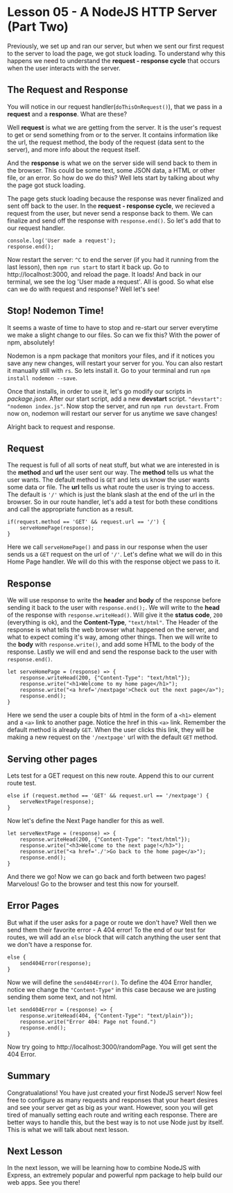 # Lesson 05 - A NodeJS HTTP Server (Part Two)

Previously, we set up and ran our server, but when we sent our first request to the server to load the page, we got stuck loading. To understand why this happens we need to understand the **request - response cycle** that occurs when the user interacts with the server.

## The Request and Response

You will notice in our request handler(`doThisOnRequest()`), that we pass in a **request** and a **response**. What are these?

Well **request** is what we are getting from the server. It is the user's request to get or send something from or to the server. It contains information like the url, the request method, the body of the request (data sent to the server), and more info about the request itself.

 And the **response** is what we on the server side will send back to them in the browser. This could be some text, some JSON data, a HTML or other file, or an error. So how do we do this? Well lets start by talking about why the page got stuck loading.

The page gets stuck loading because the response was never finalized and sent off back to the user. In the **request - response cycle**, we recieved a request from the user, but never send a response back to them. We can finalize and send off the response with `response.end()`. So let's add that to our request handler.
```
console.log('User made a request');
response.end();
```

Now restart the server: `^C` to end the server (if you had it running from the last lesson), then `npm run start` to start it back up. Go to http://localhost:3000, and reload the page. It loads! And back in our terminal, we see the log 'User made a request'. All is good. So what else can we do with request and response? Well let's see!

## Stop! Nodemon Time!

It seems a waste of time to have to stop and re-start our server everytime we make a slight change to our files. So can we fix this? With the power of npm, absolutely!

Nodemon is a npm package that monitors your files, and if it notices you save any new changes, will restart your server for you. You can also restart it manually still with `rs`. So lets install it. Go to your terminal and run `npm install nodemon --save`.

Once that installs, in order to use it, let's go modify our scripts in *package.json*. After our start script, add a new **devstart** script. `"devstart": "nodemon index.js"`. Now stop the server, and run `npm run devstart`. From now on, nodemon will restart our server for us anytime we save changes!

Alright back to request and response.

## Request

The request is full of all sorts of neat stuff, but what we are interested in is the **method** and **url** the user sent our way. The **method** tells us what the user wants. The default method is `GET` and lets us know the user wants some data or file. The **url** tells us what route the user is trying to access. The default is `'/'` which is just the blank slash at the end of the url in the browser. So in our route handler, let's add a test for both these conditions and call the appropriate function as a result.
```
if(request.method == 'GET' && request.url == '/') {
    serveHomePage(response);
}
```

Here we call `serveHomePage()` and pass in our response when the user sends us a `GET` request on the url of `'/'`. Let's define what we will do in this Home Page handler. We will do this with the response object we pass to it.

## Response

We will use response to write the **header** and **body**  of the response before sending it back to the user with `response.end();`. We will write to the **head** of the response with `response.writeHead()`. Will give it the **status code**, `200` (everything is ok), and the **Content-Type**, `"text/html"`. The Header of the response is what tells the web browser what happened on the server, and what to expect coming it's way, among other things. Then we will write to the **body** with `response.write()`, and add some HTML to the body of the response. Lastly we will end and send the response back to the user with `response.end()`.
```
let serveHomePage = (response) => {
    response.writeHead(200, {"Content-Type": "text/html"});
    response.write("<h1>Welcome to my home page</h1>");
    response.write("<a href='/nextpage'>Check out the next page</a>");
    response.end();
}
```

Here we send the user a couple bits of html in the form of a `<h1>` element and a `<a>` link to another page. Notice the href in this `<a>` link. Remember the default method is already `GET`. When the user clicks this link, they will be making a new request on the `'/nextpage'` url with the default `GET` method.

## Serving other pages

Lets test for a GET request on this new route. Append this to our current route test.
```
else if (request.method == 'GET' && request.url == '/nextpage') {
    serveNextPage(response);
}
```

Now let's define the Next Page handler for this as well.
```
let serveNextPage = (response) => {
    response.writeHead(200, {"Content-Type": "text/html"});
    response.write("<h3>Welcome to the next page!</h3>");
    response.write("<a href='./'>Go back to the home page</a>");
    response.end();
}
```

And there we go! Now we can go back and forth between two pages! Marvelous! Go to the browser and test this now for yourself.

## Error Pages

But what if the user asks for a page or route we don't have? Well then we send them their favorite error - A 404 error! To the end of our test for routes, we will add an `else` block that will catch anything the user sent that we don't have a response for.
```
else {
    send404Error(response);
}
```

Now we will define the `send404Error()`. To define the 404 Error handler, notice we change the `"Content-Type"` in this case because we are justing sending them some text, and not html.
```
let send404Error = (response) => {
    response.writeHead(404, {"Content-Type": "text/plain"});
    response.write("Error 404: Page not found.")
    response.end();
}
```

Now try going to http://localhost:3000/randomPage. You will get sent the 404 Error.

## Summary

Congratualations! You have just created your first NodeJS server! Now feel free to configure as many requests and responses that your heart desires and see your server get as big as your want. However, soon you will get tired of manually setting each route and writing each response. There are better ways to handle this, but the best way is to not use Node just by itself. This is what we will talk about next lesson.

## Next Lesson
In the next lesson, we will be learning how to combine NodeJS with Express, an extremely popular and powerful npm package to help build our web apps. See you there!
